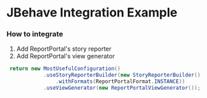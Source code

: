 # JBehave Integration Example

### How to integrate

1. Add ReportPortal's story reporter
2. Add ReportPortal's view generator

```java
 return new MostUsefulConfiguration()             
            .useStoryReporterBuilder(new StoryReporterBuilder()               
                .withFormats(ReportPortalFormat.INSTANCE))
            .useViewGenerator(new ReportPortalViewGenerator());
```